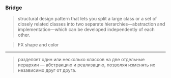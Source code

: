 ### Bridge
>  structural design pattern that lets you split a large class or a set of closely related classes into two separate hierarchies—abstraction and implementation—which can be developed independently of each other.

>FX shape and color
---
> разделяет один или несколько классов на две отдельные иерархии — абстракцию и реализацию, позволяя изменять их независимо друг от друга.